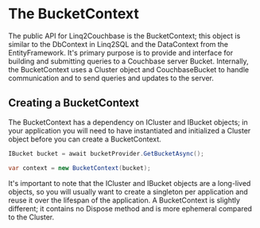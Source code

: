 # The BucketContext

The public API for Linq2Couchbase is the BucketContext; this object is similar to the DbContext in Linq2SQL and the DataContext from the EntityFramework. It's primary purpose is to provide and interface for building and submitting queries to a Couchbase server Bucket. Internally, the BucketContext uses a Cluster object and CouchbaseBucket to handle communication and to send queries and updates to the server.

## Creating a BucketContext

The BucketContext has a dependency on ICluster and IBucket objects; in your application you will need to have instantiated and initialized a Cluster object before you can create a BucketContext.

```cs
IBucket bucket = await bucketProvider.GetBucketAsync();

var context = new BucketContext(bucket);
```

It's important to note that the ICluster and IBucket objects are a long-lived objects, so you will usually want to create a singleton per application and reuse it over the lifespan of the application. A BucketContext is slightly different; it contains no Dispose method and is more ephemeral compared to the Cluster.
